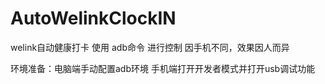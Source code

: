 # AutoWelinkClockIN
welink自动健康打卡
使用 adb命令 进行控制
因手机不同，效果因人而异

环境准备：电脑端手动配置adb环境
          手机端打开开发者模式并打开usb调试功能
